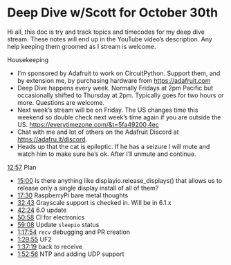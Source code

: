 # Deep Dive w/Scott for October 30th


Hi all, this doc is try and track topics and timecodes for my deep dive stream. These notes will end up in the YouTube video’s description. Any help keeping them groomed as I stream is welcome.


Housekeeping
* I’m sponsored by Adafruit to work on CircuitPython. Support them, and by extension me, by purchasing hardware from https://adafruit.com
* Deep Dive happens every week. Normally Fridays at 2pm Pacific but occasionally shifted to Thursday at 2pm. Typically goes for two hours or more. Questions are welcome.
* Next week’s stream will be on Friday. The US changes time this weekend so double check next week’s time again if you are outside the US. https://everytimezone.com/&t=5fa49200,4ec
* Chat with me and lot of others on the Adafruit Discord at https://adafru.it/discord.
* Heads up that the cat is epileptic. If he has a seizure I will mute and watch him to make sure he’s ok. After I’ll unmute and continue.


[12:57](https://www.youtube.com/watch?v=G5c7RXq5r3A&t=777) Plan
* [15:00](https://www.youtube.com/watch?v=G5c7RXq5r3A&t=900) Is there anything like displayio.release_displays() that allows us to release only a single display install of all of them?
* [17:30](https://www.youtube.com/watch?v=G5c7RXq5r3A&t=1050) RaspberryPi bare metal thoughts
* [32:43](https://www.youtube.com/watch?v=G5c7RXq5r3A&t=1963) Grayscale support is checked in. Will be in 6.1.x
* [42:24](https://www.youtube.com/watch?v=G5c7RXq5r3A&t=2664) 6.0 update
* [50:58](https://www.youtube.com/watch?v=G5c7RXq5r3A&t=3058) CI for electronics
* [59:08](https://www.youtube.com/watch?v=G5c7RXq5r3A&t=3548) Update `sleepio` status
* [1:17:54](https://www.youtube.com/watch?v=G5c7RXq5r3A&t=4674) `recv` debugging and PR creation
* [1:29:55](https://www.youtube.com/watch?v=G5c7RXq5r3A&t=5395) UF2
* [1:37:19](https://www.youtube.com/watch?v=G5c7RXq5r3A&t=5839) back to receive
* [1:52:56](https://www.youtube.com/watch?v=G5c7RXq5r3A&t=6776) NTP and adding UDP support
